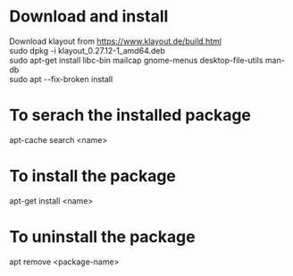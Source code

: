 # Download and install

Download klayout from https://www.klayout.de/build.html<br/>
sudo dpkg -i klayout_0.27.12-1_amd64.deb<br/>
sudo apt-get install libc-bin mailcap gnome-menus desktop-file-utils man-db<br/>
sudo apt --fix-broken install<br/>

# To serach the installed package

apt-cache search \<name\><br/>
  
 # To install the package
  
apt-get install \<name\><br/>
  
 # To uninstall the package
  
  apt remove \<package-name\>
